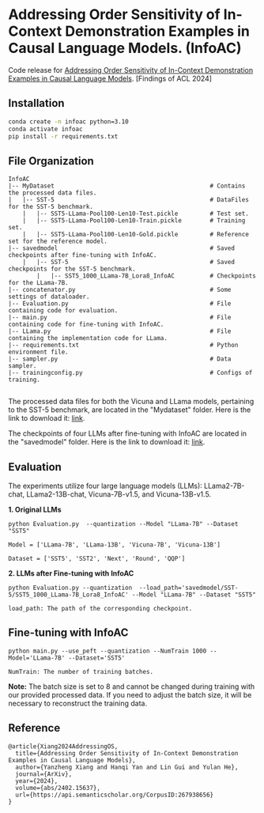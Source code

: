 # Addressing Order Sensitivity of In-Context Demonstration Examples in Causal Language Models. (InfoAC)

Code release for [Addressing Order Sensitivity of In-Context Demonstration Examples in Causal Language Models](https://arxiv.org/abs/2402.15637.pdf). [Findings of ACL 2024]

## Installation
```bash
conda create -n infoac python=3.10
conda activate infoac
pip install -r requirements.txt
```

## File Organization
```
InfoAC
|-- MyDataset                                            # Contains the processed data files.
|   |-- SST-5                                            # DataFiles for the SST-5 benchmark.
    |   |-- SST5-LLama-Pool100-Len10-Test.pickle         # Test set.
    |   |-- SST5-LLama-Pool100-Len10-Train.pickle        # Training set.
    |   |-- SST5-LLama-Pool100-Len10-Gold.pickle         # Reference set for the reference model.
|-- savedmodel                                           # Saved checkpoints after fine-tuning with InfoAC.
    |   |-- SST-5                                        # Saved checkpoints for the SST-5 benchmark.
        |   |-- SST5_1000_LLama-7B_Lora8_InfoAC          # Checkpoints for the LLama-7B.
|-- concatenator.py                                      # Some settings of dataloader.
|-- Evaluation.py                                        # File containing code for evaluation.
|-- main.py                                              # File containing code for fine-tuning with InfoAC.
|-- LLama.py                                             # File containing the implementation code for LLama.
|-- requirements.txt                                     # Python environment file.
|-- sampler.py                                           # Data sampler.
|-- trainingconfig.py                                    # Configs of training.


```
The processed data files for both the Vicuna and LLama models, pertaining to the SST-5 benchmark, are located in the "Mydataset" folder. Here is the link to download it: [link](https://drive.google.com/file/d/1e3flOwdvnobab1ckKd3SNn9Ic3x4gCpq/view?usp=sharing).

The checkpoints of four LLMs after fine-tuning with InfoAC are located in the "savedmodel" folder. Here is the link to download it: [link](https://drive.google.com/file/d/1ilV48BTX1r5Bs4YEoqf9u3pR5h5XFaNx/view?usp=sharing).

## Evaluation
The experiments utilize four large language models (LLMs): LLama2-7B-chat, LLama2-13B-chat, Vicuna-7B-v1.5, and Vicuna-13B-v1.5.

**1. Original LLMs**

    python Evaluation.py  --quantization --Model "LLama-7B" --Dataset "SST5"

    Model = ['LLama-7B', 'LLama-13B', 'Vicuna-7B', 'Vicuna-13B']

    Dataset = ['SST5', 'SST2', 'Next', 'Round', 'QQP']

**2. LLMs after Fine-tuning with InfoAC**

    python Evaluation.py --quantization  --load_path='savedmodel/SST-5/SST5_1000_LLama-7B_Lora8_InfoAC' --Model "LLama-7B" --Dataset "SST5"

    load_path: The path of the corresponding checkpoint.


## Fine-tuning with InfoAC

    python main.py --use_peft --quantization --NumTrain 1000 --Model='LLama-7B' --Dataset='SST5'
    
    NumTrain: The number of training batches.

**Note:** The batch size is set to 8 and cannot be changed during training with our provided processed data. If you need to adjust the batch size, it will be necessary to reconstruct the training data.



## Reference
```
@article{Xiang2024AddressingOS,
  title={Addressing Order Sensitivity of In-Context Demonstration Examples in Causal Language Models},
  author={Yanzheng Xiang and Hanqi Yan and Lin Gui and Yulan He},
  journal={ArXiv},
  year={2024},
  volume={abs/2402.15637},
  url={https://api.semanticscholar.org/CorpusID:267938656}
}
```
